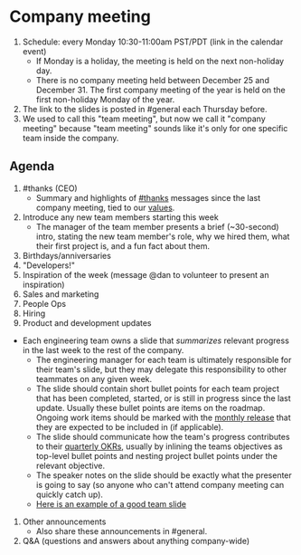 # Company meeting

1. Schedule: every Monday 10:30-11:00am PST/PDT (link in the calendar event)
   - If Monday is a holiday, the meeting is held on the next non-holiday day.
   - There is no company meeting held between December 25 and December 31. The first company meeting of the year is held on the first non-holiday Monday of the year.
1. The link to the slides is posted in #general each Thursday before.
1. We used to call this "team meeting", but now we call it "company meeting" because "team meeting" sounds like it's only for one specific team inside the company.

## Agenda

1. #thanks (CEO)
   - Summary and highlights of [#thanks](team_chat.md#thanks) messages since the last company meeting, tied to our [values](../../company/values.md).
1. Introduce any new team members starting this week
   - The manager of the team member presents a brief (~30-second) intro, stating the new team member's role, why we hired them, what their first project is, and a fun fact about them.
1. Birthdays/anniversaries
1. "Developers!"
1. Inspiration of the week (message @dan to volunteer to present an inspiration)
1. Sales and marketing
1. People Ops
1. Hiring
1. Product and development updates
  - Each engineering team owns a slide that _summarizes_ relevant progress  in the last week to the rest of the company.
    - The engineering manager for each team is ultimately responsible for their team's slide, but they may delegate this responsibility to other teammates on any given week.
    - The slide should contain short bullet points for each team project that has been completed, started, or is still in progress since the last update. Usually these bullet points are items on the roadmap. Ongoing work items should be marked with the [monthly release](../engineering/releases/index.md) that they are expected to be included in (if applicable).
    - The slide should communicate how the team's progress contributes to their [quarterly OKRs](../../company/okrs/index.md), usually by inlining the teams objectives as top-level bullet points and nesting project bullet points under the relevant objective.
    - The speaker notes on the slide should be exactly what the presenter is going to say (so anyone who can't attend company meeting can quickly catch up).
    - [Here is an example of a good team slide](https://docs.google.com/presentation/d/1pIoUFHpKI7jLK-F-H6z_aFke_aDZDbXZKuJff6Kf_nc/edit#slide=id.g4d25168c6a_0_55)
1. Other announcements
   - Also share these announcements in #general.
1. Q&A (questions and answers about anything company-wide)
